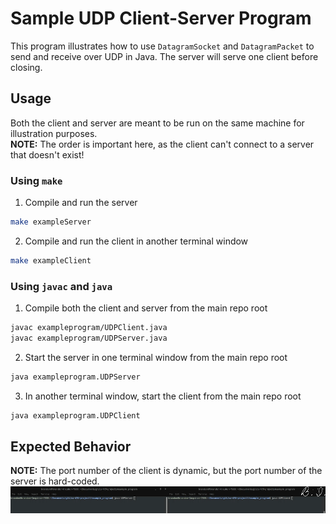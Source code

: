# Sample UDP Client-Server Program
This program illustrates how to use `DatagramSocket` and `DatagramPacket` to send and receive over UDP in Java. The server will serve one client before closing.

## Usage
Both the client and server are meant to be run on the same machine for illustration purposes.  
**NOTE:** The order is important here, as the client can't connect to a server that doesn't exist!

### Using `make`
1. Compile and run the server
```bash
make exampleServer
```

2. Compile and run the client in another terminal window
```bash
make exampleClient
```

### Using `javac` and `java`
1. Compile both the client and server from the main repo root
```bash
javac exampleprogram/UDPClient.java
javac exampleprogram/UDPServer.java
```
2. Start the server in one terminal window from the main repo root
```bash
java exampleprogram.UDPServer
```

3. In another terminal window, start the client from the main repo root
```bash
java exampleprogram.UDPClient
```

## Expected Behavior
**NOTE:** The port number of the client is dynamic, but the port number of the server is hard-coded.  
![Expected Behavior Terminal Output](usage.gif)